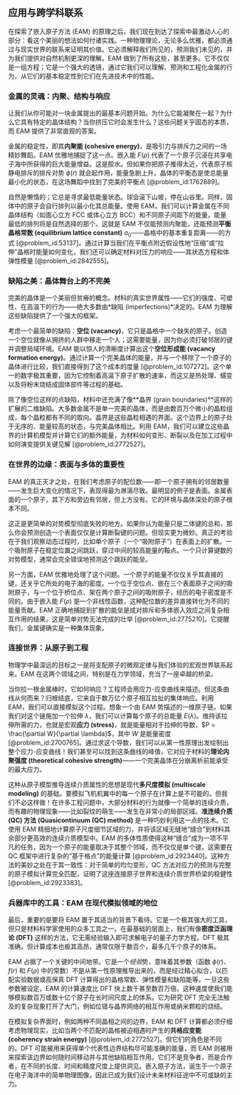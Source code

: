 ## 应用与跨学科联系

在探索了嵌入原子方法 (EAM) 的原理之后，我们现在到达了探索中最激动人心的部分：看这个美丽的想法如何付诸实践。一种物理理论，无论多么优雅，都必须通过与现实世界的联系来证明其价值。它必须解释我们所见的，预测我们未见的，并为我们提供对自然机制更深的理解。EAM 做到了所有这些，甚至更多。它不仅仅是一组方程；它是一个强大的透镜，通过它我们可以理解、预测和工程化金属的行为，从它们的基本稳定性到它们在先进技术中的性能。

### 金属的灵魂：内聚、结构与响应

让我们从你可能对一块金属提出的最基本问题开始。为什么它能凝聚在一起？为什么它具有特定的晶体结构？当你挤压它时会发生什么？这些问题关乎固态的本质，而 EAM 提供了非常直观的答案。

金属的稳定性，即其**内聚能 (cohesive energy)**，是吸引力与排斥力之间的一场精妙舞蹈。EAM 优雅地捕捉了这一点。嵌入能 $F(\rho)$ 代表了一个原子沉浸在共享电子海中所获得的巨大能量增益。这是胶水。但如果你把原子推得太近，代表原子核静电排斥的排斥对势 $\phi(r)$ 就会起作用，能量急剧上升。晶体的平衡态是使总能量最小化的状态，在这场舞蹈中找到了完美的平衡点 [@problem_id:1762889]。

自然是懒惰的；它总是寻求最低能量状态。球会滚下山坡，停在山谷里。同样，固体中的原子会自行排列以最小化其总能量。使用 EAM，我们可以计算金属在不同晶体结构（如面心立方 FCC 或体心立方 BCC）和不同原子间距下的能量。能量最低的排列将是自然选择的那个。这就是 EAM 不仅能预测内聚能，还能预测**平衡晶格常数 (equilibrium lattice constant)** $a_0$——晶格中的基本重复距离——的方式 [@problem_id:53137]。通过计算当我们在平衡点附近假设性地“压缩”或“拉伸”晶格时能量如何变化，我们还可以确定材料对压力的响应——其状态方程和体弹性模量 [@problem_id:2842555]。

### 缺陷之美：晶体舞台上的不完美

完美的晶体是一个美丽但贫瘠的概念。材料的真实世界属性——它们的强度、可塑性、在高温下的行为——绝大多数由*缺陷 (imperfections)*决定的。EAM 为理解这些缺陷提供了一个强大的框架。

考虑一个最简单的缺陷：**空位 (vacancy)**，它只是晶格中一个缺失的原子。创造一个空位就像从拥挤的人群中移走一个人；这需要能量，因为你必须打破邻居的键并调整局域环境。EAM 能以惊人的清晰度计算出这个**空位形成能 (vacancy formation energy)**。通过计算一个完美晶体的能量，并与一个移除了一个原子的晶体进行比较，我们直接得到了这个成本的度量 [@problem_id:107272]。这个单一的数字极其重要，因为它控制着高温下原子扩散的速率，而这又是热处理、蠕变以及将粉末烧结成固体部件等过程的基础。

除了像空位这样的点缺陷，材料中还充满了像**晶界 (grain boundaries)**这样的扩展的二维缺陷。大多数金属不是单一完美的晶体，而是由数百万个微小的晶粒组成，每个晶粒都有不同的取向。晶界是这些晶粒相遇的界面。这个边界上的原子处于无序的、能量较高的状态，与完美晶体相比。利用 EAM，我们可以建立这些晶界的计算机模型并计算它们的额外能量，为材料如何变形、断裂以及在加工过程中如何演变提供关键见解 [@problem_id:2772527]。

### 在世界的边缘：表面与多体的重要性

EAM 的真正天才之处，在我们考虑原子的配位数——即一个原子拥有的邻居数量——发生巨大变化的情况下，表现得最为淋漓尽致。最明显的例子是表面。金属表面的一个原子，其下方和旁边有邻居，但上方没有。它的环境与晶体深处的原子根本不同。

这正是更简单的对势模型彻底失败的地方。如果你认为能量只是二体键的总和，那么你会预测创造一个表面仅仅是计算断裂键的问题。但现实更为微妙。真正的考验在于我们观察动态过程时，比如单个原子（一个“吸附原子”）在表面上的扩散。一个吸附原子在稳定位置之间跳跃，穿过中间的较高能量的鞍点。一个只计算键数的对势模型，通常会完全错误地预测这个跳跃的能垒。

另一方面，EAM 优雅地处理了这个问题。一个原子的能量不仅仅关乎其直接的键，还关乎它所处的电子海的密度。一个位于空位点、嵌在三个表面原子之间的吸附原子，与一个位于桥位点、架在两个原子之间的吸附原子，经历的电子密度是不同的。由于嵌入能 $F(\rho)$ 是一个非线性函数，这种配位数的差异直接转化为不同的能量贡献。EAM 正确地捕捉到扩散的能垒是成对排斥和多体嵌入效应之间复杂相互作用的结果，这是简单对势无法完成的壮举 [@problem_id:2775210]。它提醒我们，金属键确实是一种集体现象。

### 连接世界：从原子到工程

物理学中最深远的目标之一是将支配原子的微观定律与我们体验的宏观世界联系起来。EAM 在这两个领域之间，特别是在力学领域，充当了一座卓越的桥梁。

当你拉一根金属棒时，它如何响应？工程师会用应力-应变曲线来描述。但这条曲线从何而来？归根结底，它来自于数万亿个原子相互拉扯的集体响应。利用 EAM，我们可以直接模拟这个过程。想象一个由 EAM 势描述的一维原子链。如果我们对这个链施加一个拉伸 $\lambda$，我们可以计算每个原子的总能量 $E(\lambda)$。维持该拉伸所需的力，也就是宏观**应力 (stress)**，就是能量相对于拉伸的导数，$P = \frac{\partial W}{\partial \lambda}$，其中 $W$ 是能量密度 [@problem_id:2700765]。通过求这个导数，我们可以从第一性原理出发绘制出整个应力-应变曲线！我们甚至可以找到这条曲线的峰值，它对应于材料的**理论内聚强度 (theoretical cohesive strength)**——一个完美晶体在分崩离析前能承受的最大应力。

这种从原子模型推导连续介质属性的思想是现代**多尺度模拟 (multiscale modeling)** 的基础。要模拟飞机机翼中的每一个原子在计算上是不可能的。但我们不必这样做！在许多工程问题中，大部分材料的行为就像一个简单的连续介质，而有趣的物理现象——比如裂纹的萌生——发生在非常小的局部区域。**准连续介质 (QC) 方法 (Quasicontinuum (QC) method)** 是一种巧妙利用这一点的技术。它使用 EAM 精细地计算原子尺度细节区域的力，并将该区域无缝地“缝合”到材料其余部分更高效的连续介质模型中。EAM 的多体性质使得这种“缝合”成为一项不平凡的任务，因为一个原子的能量取决于其整个邻域，而不仅仅是单个键。这需要在 QC 框架中进行复杂的“基于格点”的能量计算 [@problem_id:2923440]。这种方法的美妙之处在于其一致性：对于简单的均匀变形，QC 方法对应力的预测与完整的原子模拟计算完全匹配，证明了这座连接原子世界和连续介质世界桥梁的稳健性 [@problem_id:2923383]。

### 兵器库中的工具：EAM 在现代模拟领域的地位

最后，重要的是要将 EAM 置于其适当的背景下看待。它是一个极其强大的工具，但只是材料科学家使用的众多工具之一。在最基础的层面上，我们有像**密度泛函理论 (DFT)** 这样的方法，它无需经验输入即可求解电子的量子力学方程。DFT 极其准确，但计算成本也极其高昂，通常仅限于数百个，最多几千个原子的体系。

EAM 占据了一个关键的中间地带。它是一个*经验*势，意味着其参数（函数 $\phi(r)$、$f(r)$ 和 $F(\rho)$ 中的常数）不是从第一性原理推导出来的，而是经过精心拟合，以匹配实验数据或高保真 DFT 计算得出的晶格常数、弹性模量和缺陷能等。一旦这些参数被设定，EAM 的计算速度比 DFT 快上数千甚至数百万倍。这种速度使我们能够模拟数百万或数十亿个原子在长时间尺度上的体系。它为研究 DFT 完全无法触及的复杂现象打开了大门，例如位错与晶界网络的相互作用或纳米颗粒的烧结。

在模拟复杂界面时，例如两种不同晶相之间的边界，EAM 和 DFT 计算都必须仔细考虑物理现实，比如当两个不匹配的晶格被迫相遇时产生的**共格应变能 (coherency strain energy)** [@problem_id:2772527]。但它们的角色是不同的。DFT 可能被用来获得单个代表性边界结构尽可能准确的能量，而 EAM 则被用来探索该边界如何随时间移动并与其他缺陷相互作用。它们不是竞争者，而是合作者，在不同的长度、时间和精度尺度上提供洞见。嵌入原子方法，诞生于一个原子在电子海洋中的简单物理图像，因此已成为我们设计未来材料征途中不可或缺的主力。